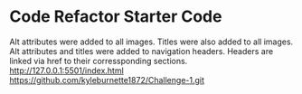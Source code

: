 # Code Refactor Starter Code

Alt attributes were added to all images.
Titles were also added to all images. 
Alt attributes and titles were added to navigation headers.
Headers are linked via href to their corressponding sections.
http://127.0.0.1:5501/index.html
https://github.com/kyleburnette1872/Challenge-1.git